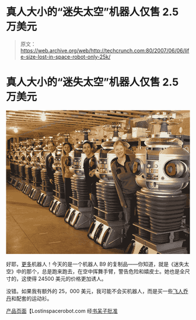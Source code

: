 # 真人大小的“迷失太空”机器人仅售 2.5 万美元

> 原文：<https://web.archive.org/web/http://techcrunch.com:80/2007/06/06/life-size-lost-in-space-robot-only-25k/>

# 真人大小的“迷失太空”机器人仅售 2.5 万美元

[![lostinspace.jpg](img/698fd8c490023de05bf978ea5be15889.png)](https://web.archive.org/web/20130628204744/http://tctechcrunch2011.files.wordpress.com/2007/06/lostinspace.jpg "lostinspace.jpg")

好耶，[更多](https://web.archive.org/web/20130628204744/http://crunchgear.com/2007/06/05/video-baby-robot-coos-in-japanese-rolls-around-2/)机器人！今天的是一个机器人 B9 的复制品——你知道，就是《迷失太空》中的那个，总是跑来跑去，在空中挥舞手臂，警告危险和嬉皮士。她也是全尺寸的，这使得 24500 美元的价格更加诱人。

没错。如果我有额外的 25，000 美元，我可能不会买机器人，而是买一些[飞人乔丹](https://web.archive.org/web/20130628204744/http://www.finishline.com/store/catalog/product.jsp?resetResult=true&oldRequestedURI=%2fstore%2fcatalog%2fstore.jsp&productId=prod604886&categoryId=cat10003)和配套的运动衫。

[产品页面](https://web.archive.org/web/20130628204744/http://www.lostinspacerobot.com/index.html)【Lostinspacerobot.com 经[书呆子批准](https://web.archive.org/web/20130628204744/http://nerdapproved.com/misc-gadgets/lost-in-space-b9-robot-replica/)